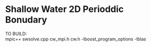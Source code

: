 # Shallow Water 2D Perioddic Bonudary

TO BUILD: <br />
mpic++ swsolve.cpp cw_mpi.h cw.h -lboost_program_options -lblas
